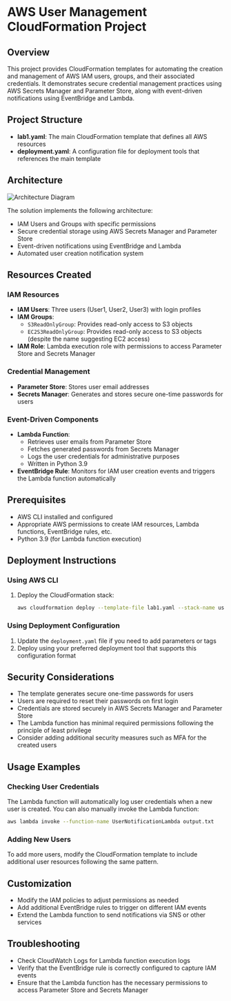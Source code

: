 # AWS User Management CloudFormation Project

## Overview
This project provides CloudFormation templates for automating the creation and management of AWS IAM users, groups, and their associated credentials. It demonstrates secure credential management practices using AWS Secrets Manager and Parameter Store, along with event-driven notifications using EventBridge and Lambda.

## Project Structure
- **lab1.yaml**: The main CloudFormation template that defines all AWS resources
- **deployment.yaml**: A configuration file for deployment tools that references the main template

## Architecture
![Architecture Diagram](https://via.placeholder.com/800x400?text=AWS+User+Management+Architecture)

The solution implements the following architecture:
- IAM Users and Groups with specific permissions
- Secure credential storage using AWS Secrets Manager and Parameter Store
- Event-driven notifications using EventBridge and Lambda
- Automated user creation notification system

## Resources Created

### IAM Resources
- **IAM Users**: Three users (User1, User2, User3) with login profiles
- **IAM Groups**:
  - `S3ReadOnlyGroup`: Provides read-only access to S3 objects
  - `EC2S3ReadOnlyGroup`: Provides read-only access to S3 objects (despite the name suggesting EC2 access)
- **IAM Role**: Lambda execution role with permissions to access Parameter Store and Secrets Manager

### Credential Management
- **Parameter Store**: Stores user email addresses
- **Secrets Manager**: Generates and stores secure one-time passwords for users

### Event-Driven Components
- **Lambda Function**: 
  - Retrieves user emails from Parameter Store
  - Fetches generated passwords from Secrets Manager
  - Logs the user credentials for administrative purposes
  - Written in Python 3.9
- **EventBridge Rule**: Monitors for IAM user creation events and triggers the Lambda function automatically

## Prerequisites
- AWS CLI installed and configured
- Appropriate AWS permissions to create IAM resources, Lambda functions, EventBridge rules, etc.
- Python 3.9 (for Lambda function execution)

## Deployment Instructions

### Using AWS CLI
1. Deploy the CloudFormation stack:
   ```bash
   aws cloudformation deploy --template-file lab1.yaml --stack-name user-management-stack --capabilities CAPABILITY_NAMED_IAM
   ```

### Using Deployment Configuration
1. Update the `deployment.yaml` file if you need to add parameters or tags
2. Deploy using your preferred deployment tool that supports this configuration format

## Security Considerations
- The template generates secure one-time passwords for users
- Users are required to reset their passwords on first login
- Credentials are stored securely in AWS Secrets Manager and Parameter Store
- The Lambda function has minimal required permissions following the principle of least privilege
- Consider adding additional security measures such as MFA for the created users

## Usage Examples

### Checking User Credentials
The Lambda function will automatically log user credentials when a new user is created. You can also manually invoke the Lambda function:

```bash
aws lambda invoke --function-name UserNotificationLambda output.txt
```

### Adding New Users
To add more users, modify the CloudFormation template to include additional user resources following the same pattern.

## Customization
- Modify the IAM policies to adjust permissions as needed
- Add additional EventBridge rules to trigger on different IAM events
- Extend the Lambda function to send notifications via SNS or other services

## Troubleshooting
- Check CloudWatch Logs for Lambda function execution logs
- Verify that the EventBridge rule is correctly configured to capture IAM events
- Ensure that the Lambda function has the necessary permissions to access Parameter Store and Secrets Manager


